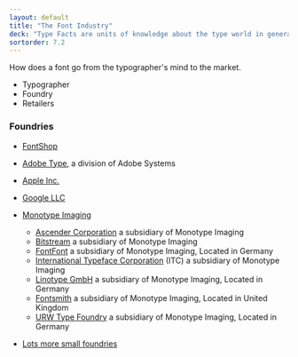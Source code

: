 ```yaml
---
layout: default
title: "The Font Industry"
deck: "Type Facts are units of knowledge about the type world in general."
sortorder: 7.2
---
```

How does a font go from the typographer's mind to the market.

- Typographer
- Foundry
- Retailers

### Foundries

- [FontShop](https://www.fontshop.com)
- [Adobe Type](https://en.wikipedia.org/wiki/Apple_Inc.), a division of Adobe Systems
- [Apple Inc.](https://developer.apple.com/videos/play/wwdc2020/10175/)
- [Google LLC](https://fonts.google.com)
- [Monotype Imaging](https://www.monotype.com)
  - [Ascender Corporation](https://www.fontshop.com/foundries/ascender) a subsidiary of Monotype Imaging
  - [Bitstream](https://www.myfonts.com/foundry/Bitstream/) a subsidiary of Monotype Imaging
  - [FontFont](https://www.fontshop.com/foundries/fontfont) a subsidiary of Monotype Imaging, Located in Germany
  - [International Typeface Corporation](https://en.wikipedia.org/wiki/International_Typeface_Corporation) (ITC) a subsidiary of Monotype Imaging
  - [Linotype GmbH](https://www.linotype.com) a subsidiary of Monotype Imaging, Located in Germany
  - [Fontsmith](https://www.fontsmith.com) a subsidiary of Monotype Imaging, Located in United Kingdom
  - [URW Type Foundry](https://en.wikipedia.org/wiki/URW_Type_Foundry) a subsidiary of Monotype Imaging, Located in Germany

- [Lots more small foundries](https://www.fontshop.com/foundries)
